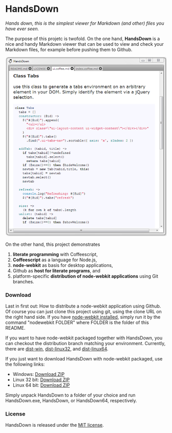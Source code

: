 HandsDown
==========

_Hands down, this is the simplest viewer for Markdown (and other) files you have ever seen._

The purpose of this projetc is twofold. On the one hand, __HandsDown__ is a nice and handy
Markdown viewer that can be used to view and check your Markdown files, for example before
pushing them to Github.

![Screenshot](meta/screenshot.PNG)

On the other hand, this project demonstrates
1. **literate programming** with Coffeescript,
2. **Coffeescript** as a language for Node.js,
3. **node-webkit** as basis for desktop applications,
4. Github as **host for literate programs**, and
5. platform-specific **distribution of node-webkit applications** using Git branches.


### Download

Last in first out: How to distribute a node-webkit application using Github. Of course you can just clone this project using git, using the clone URL on the right hand side. If you have [node-webkit installed](https://github.com/rogerwang/node-webkit), simply run it by the command "nodewebkit FOLDER" where FOLDER is the folder of this README. 

If you want to have node-webkit packaged together with HandsDown, you can checkout the distribution branch matching your environment. Currently, there are [dist-win](https://github.com/kaiec/HandsDown/tree/dist-win), [dist-linux32](https://github.com/kaiec/HandsDown/tree/dist-linux32), and [dist-linux64](https://github.com/kaiec/HandsDown/tree/dist-linux64).

If you just want to download HandsDown with node-webkit packaged, use the following links:

- Windows: [Download ZIP](https://github.com/kaiec/HandsDown/archive/dist-win.zip)
- Linux 32 bit: [Download ZIP](https://github.com/kaiec/HandsDown/archive/dist-linux32.zip)
- Linux 64 bit: [Download ZIP](https://github.com/kaiec/HandsDown/archive/dist-linux64.zip)

Simply unpack HandsDown to a folder of your choice and run HandsDown.exe, HandsDown, or HandsDown64, respectively.

### License

HandsDown is released under the [MIT license](LICENSE).